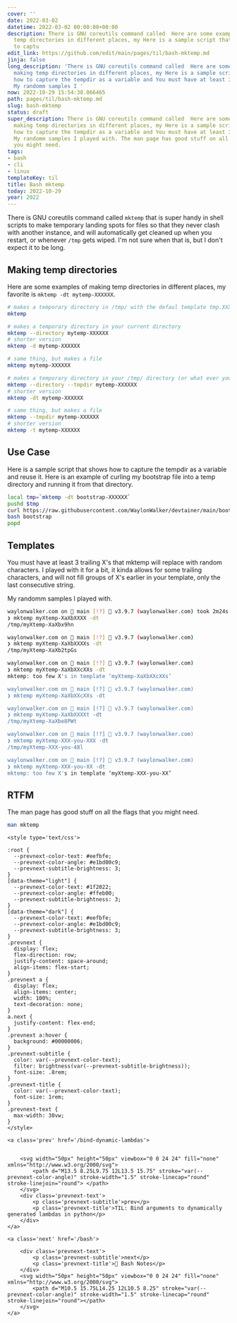 ```yaml
---
cover: ''
date: 2022-03-02
datetime: 2022-03-02 00:00:00+00:00
description: There is GNU coreutils command called  Here are some examples of making
  temp directories in different places, my Here is a sample script that shows how
  to captu
edit_link: https://github.com/edit/main/pages/til/bash-mktemp.md
jinja: false
long_description: 'There is GNU coreutils command called  Here are some examples of
  making temp directories in different places, my Here is a sample script that shows
  how to capture the tempdir as a variable and You must have at least 3 trailing X
  My randomm samples I '
now: 2022-10-29 15:54:38.066465
path: pages/til/bash-mktemp.md
slug: bash-mktemp
status: draft
super_description: There is GNU coreutils command called  Here are some examples of
  making temp directories in different places, my Here is a sample script that shows
  how to capture the tempdir as a variable and You must have at least 3 trailing X
  My randomm samples I played with. The man page has good stuff on all the flags that
  you might need.
tags:
- bash
- cli
- linux
templateKey: til
title: Bash mktemp
today: 2022-10-29
year: 2022
---
```


There is GNU coreutils command called `mktemp` that is super handy in shell
scripts to make temporary landing spots for files so that they never clash with
another instance, and will automatically get cleaned up when you restart, or
whenever `/tmp` gets wiped.  I'm not sure when that is, but I don't expect it
to be long.

## Making temp directories

Here are some examples of making temp directories in different places, my
favorite is `mktemp -dt mytemp-XXXXXX`.

``` bash
# makes a temporary directory in /tmp/ with the defaul template tmp.XXXXXXXXXX
mktemp

# makes a temporary directory in your current directory
mktemp --directory mytemp-XXXXXX
# shorter version
mktemp -d mytemp-XXXXXX

# same thing, but makes a file
mktemp mytemp-XXXXXX

# makes a temporary directory in your /tmp/ directory (or what ever you have configured as your TMPDIR)
mktemp --directory --tmpdir mytemp-XXXXXX
# shorter version
mktemp -dt mytemp-XXXXXX

# same thing, but makes a file
mktemp --tmpdir mytemp-XXXXXX
# shorter version
mktemp -t mytemp-XXXXXX
```

## Use Case

Here is a sample script that shows how to capture the tempdir as a variable and
reuse it.  Here is an example of curling my bootstrap file into a temp
directory and running it from that directory.

``` bash
local tmp=`mktemp -dt bootstrap-XXXXXX`
pushd $tmp
curl https://raw.githubusercontent.com/WaylonWalker/devtainer/main/bootstrap > bootstrap
bash bootstrap
popd
```

## Templates

You must have at least 3 trailing X's that mktemp will replace with random
characters.  I played with it for a bit, it kinda allows for some trailing
characters, and will not fill groups of X's earlier in your template, only the
last consecutive string.

My randomm samples I played with.

``` bash
waylonwalker.com on  main [!?]  v3.9.7 (waylonwalker.com) took 2m24s
❯ mktemp myXtemp-XaXbXXXX -dt
/tmp/myXtemp-XaXbx9hn

waylonwalker.com on  main [!?]  v3.9.7 (waylonwalker.com)
❯ mktemp myXtemp-XaXbXXXXs -dt
/tmp/myXtemp-XaXb2tpGs

waylonwalker.com on  main [!?]  v3.9.7 (waylonwalker.com)
❯ mktemp myXtemp-XaXbXXcXXs -dt
mktemp: too few X's in template ‘myXtemp-XaXbXXcXXs’

waylonwalker.com on  main [!?]  v3.9.7 (waylonwalker.com)
❯ mktemp myXtemp-XaXbXXcXXs -dt

waylonwalker.com on  main [!?]  v3.9.7 (waylonwalker.com)
❯ mktemp myXtemp-XaXbXXXXt -dt
/tmp/myXtemp-XaXbe8PWt

waylonwalker.com on  main [!?]  v3.9.7 (waylonwalker.com)
❯ mktemp myXtemp-XXX-you-XXX -dt
/tmp/myXtemp-XXX-you-48l

waylonwalker.com on  main [!?]  v3.9.7 (waylonwalker.com)
❯ mktemp myXtemp-XXX-you-XX -dt
mktemp: too few X's in template ‘myXtemp-XXX-you-XX’
```

## RTFM

The man page has good stuff on all the flags that you might need.
``` bash
man mktemp
```
<div class='prevnext'>

    <style type='text/css'>

    :root {
      --prevnext-color-text: #eefbfe;
      --prevnext-color-angle: #e1bd00c9;
      --prevnext-subtitle-brightness: 3;
    }
    [data-theme="light"] {
      --prevnext-color-text: #1f2022;
      --prevnext-color-angle: #ffeb00;
      --prevnext-subtitle-brightness: 3;
    }
    [data-theme="dark"] {
      --prevnext-color-text: #eefbfe;
      --prevnext-color-angle: #e1bd00c9;
      --prevnext-subtitle-brightness: 3;
    }
    .prevnext {
      display: flex;
      flex-direction: row;
      justify-content: space-around;
      align-items: flex-start;
    }
    .prevnext a {
      display: flex;
      align-items: center;
      width: 100%;
      text-decoration: none;
    }
    a.next {
      justify-content: flex-end;
    }
    .prevnext a:hover {
      background: #00000006;
    }
    .prevnext-subtitle {
      color: var(--prevnext-color-text);
      filter: brightness(var(--prevnext-subtitle-brightness));
      font-size: .8rem;
    }
    .prevnext-title {
      color: var(--prevnext-color-text);
      font-size: 1rem;
    }
    .prevnext-text {
      max-width: 30vw;
    }
    </style>
    
    <a class='prev' href='/bind-dynamic-lambdas'>
    

        <svg width="50px" height="50px" viewbox="0 0 24 24" fill="none" xmlns="http://www.w3.org/2000/svg">
            <path d="M13.5 8.25L9.75 12L13.5 15.75" stroke="var(--prevnext-color-angle)" stroke-width="1.5" stroke-linecap="round" stroke-linejoin="round"> </path>
        </svg>
        <div class='prevnext-text'>
            <p class='prevnext-subtitle'>prev</p>
            <p class='prevnext-title'>TIL: Bind arguments to dynamically generated lambdas in python</p>
        </div>
    </a>
    
    <a class='next' href='/bash'>
    
        <div class='prevnext-text'>
            <p class='prevnext-subtitle'>next</p>
            <p class='prevnext-title'>📝 Bash Notes</p>
        </div>
        <svg width="50px" height="50px" viewbox="0 0 24 24" fill="none" xmlns="http://www.w3.org/2000/svg">
            <path d="M10.5 15.75L14.25 12L10.5 8.25" stroke="var(--prevnext-color-angle)" stroke-width="1.5" stroke-linecap="round" stroke-linejoin="round"></path>
        </svg>
    </a>
  </div>